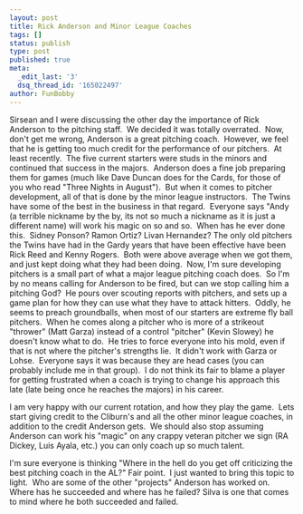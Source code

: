 ```yaml
---
layout: post
title: Rick Anderson and Minor League Coaches
tags: []
status: publish
type: post
published: true
meta:
  _edit_last: '3'
  dsq_thread_id: '165022497'
author: FunBobby
---
```

Sirsean and I were discussing the other day the importance of Rick Anderson to the pitching staff.  We decided it was totally overrated.  Now, don't get me wrong, Anderson is a great pitching coach.  However, we feel that he is getting too much credit for the performance of our pitchers.  At least recently.  The five current starters were studs in the minors and continued that success in the majors.  Anderson does a fine job preparing them for games (much like Dave Duncan does for the Cards, for those of you who read "Three Nights in August").  But when it comes to pitcher development, all of that is done by the minor league instructors.  The Twins have some of the best in the business in that regard.  Everyone says "Andy (a terrible nickname by the by, its not so much a nickname as it is just a different name) will work his magic on so and so.  When has he ever done this.  Sidney Ponson? Ramon Ortiz? Livan Hernandez? The only old pitchers the Twins have had in the Gardy years that have been effective have been Rick Reed and Kenny Rogers.  Both were above average when we got them, and just kept doing what they had been doing.  Now, I'm sure developing pitchers is a small part of what a major league pitching coach does.  So I'm by no means calling for Anderson to be fired, but can we stop calling him a pitching God?  He pours over scouting reports with pitchers, and sets up a game plan for how they can use what they have to attack hitters.  Oddly, he seems to preach groundballs, when most of our starters are extreme fly ball pitchers.  When he comes along a pitcher who is more of a strikeout "thrower" (Matt Garza) instead of a control "pitcher" (Kevin Slowey) he doesn't know what to do.  He tries to force everyone into his mold, even if that is not where the pitcher's strengths lie.  It didn't work with Garza or Lohse.  Everyone says it was because they are head cases (you can probably include me in that group).  I do not think its fair to blame a player for getting frustrated when a coach is trying to change his approach this late (late being once he reaches the majors) in his career. 

I am very happy with our current rotation, and how they play the game.  Lets start giving credit to the Cliburn's and all the other minor league coaches, in addition to the credit Anderson gets.  We should also stop assuming Anderson can work his "magic" on any crappy veteran pitcher we sign (RA Dickey, Luis Ayala, etc.) you can only coach up so much talent. 

I'm sure everyone is thinking "Where in the hell do you get off criticizing the best pitching coach in the AL?" Fair point.  I just wanted to bring this topic to light.  Who are some of the other "projects" Anderson has worked on.  Where has he succeeded and where has he failed? Silva is one that comes to mind where he both succeeded and failed.
